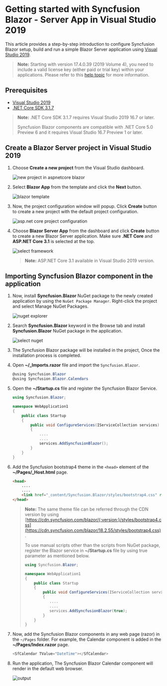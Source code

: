 <!-- markdownlint-disable MD024 -->

# Getting started with Syncfusion Blazor - Server App in Visual Studio 2019

This article provides a step-by-step introduction to configure Syncfusion Blazor setup, build and run a simple Blazor Server application using [Visual Studio 2019](https://visualstudio.microsoft.com/vs/).

> **Note:** Starting with version 17.4.0.39 (2019 Volume 4), you need to include a valid license key (either paid or trial key) within your applications. Please refer to this [help topic](https://help.syncfusion.com/common/essential-studio/licensing/license-key#blazor) for more information.

## Prerequisites

* [Visual Studio 2019](https://visualstudio.microsoft.com/vs/)
* [.NET Core SDK 3.1.7](https://dotnet.microsoft.com/download/dotnet-core/3.1)

> **Note:** .NET Core SDK 3.1.7 requires Visual Studio 2019 16.7 or later.
>
> Syncfusion Blazor components are compatible with .NET Core 5.0 Preview 6 and it requires Visual Studio 16.7 Preview 1 or later.

## Create a Blazor Server project in Visual Studio 2019

1. Choose **Create a new project** from the Visual Studio dashboard.

    ![new project in aspnetcore blazor](images/new-project.png)

2. Select **Blazor App** from the template and click the **Next** button.

    ![blazor template](images/blazor-template.png)

3. Now, the project configuration window will popup. Click **Create** button to create a new project with the default project configuration.

    ![asp.net core project configuration](images/project-configuration.png)

4. Choose **Blazor Server App** from the dashboard and click **Create** button to create a new Blazor Server application. Make sure **.NET Core** and **ASP.NET Core 3.1** is selected at the top.

    ![select framework](images/blazor-server-template.png)

    > **Note:** ASP.NET Core 3.1 available in Visual Studio 2019 version.

## Importing Syncfusion Blazor component in the application

1. Now, install **Syncfusion.Blazor** NuGet package to the newly created application by using the `NuGet Package Manager`. Right-click the project and select Manage NuGet Packages.

    ![nuget explorer](images/nuget-explorer.png)

2. Search **Syncfusion.Blazor** keyword in the Browse tab and install **Syncfusion.Blazor** NuGet package in the application.

    ![select nuget](images/select-nuget.png)

3. The Syncfusion Blazor package will be installed in the project, Once the installation process is completed.

4. Open **~/_Imports.razor** file and import the `Syncfusion.Blazor`.

    ```csharp
    @using Syncfusion.Blazor
    @using Syncfusion.Blazor.Calendars
    ```

5. Open the **~/Startup.cs** file and register the Syncfusion Blazor Service.

    ```csharp
    using Syncfusion.Blazor;

    namespace WebApplication1
    {
        public class Startup
        {
            public void ConfigureServices(IServiceCollection services)
            {
                ....
                ....
                services.AddSyncfusionBlazor();
            }
        }
    }
    ```

6. Add the Syncfusion bootstrap4 theme in the `<head>` element of the **~/Pages/_Host.html** page.

    ```html
    <head>
        ....
        ....
        <link href="_content/Syncfusion.Blazor/styles/bootstrap4.css" rel="stylesheet" />
    </head>
    ```

    > **Note:** The same theme file can be referred through the CDN version by using [https://cdn.syncfusion.com/blazor/{:version:}/styles/bootstrap4.css](https://cdn.syncfusion.com/blazor/18.2.55/styles/bootstrap4.css).
    >
    > To use manual scripts other than the scripts from NuGet package, register the Blazor service in **~/Startup.cs** file by using true parameter as mentioned below.
    >
    > ```csharp
    > using Syncfusion.Blazor;
    >
    > namespace WebApplication1
    > {
    >     public class Startup
    >     {
    >         public void ConfigureServices(IServiceCollection services)
    >         {
    >            ....
    >            ....
    >            services.AddSyncfusionBlazor(true);
    >         }
    >     }
    > }
    >
    > ```

7. Now, add the Syncfusion Blazor components in any web page (razor) in the `~/Pages` folder. For example, the Calendar component is added in the **~/Pages/Index.razor** page.

    ```csharp
    <SfCalendar TValue="DateTime"></SfCalendar>
    ```

8. Run the application, The Syncfusion Blazor Calendar component will render in the default web browser.

    ![output](images/browser-output.png)
